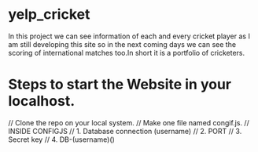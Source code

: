 # yelp_cricket
In this project we can see information of each and every cricket player as I am still developing this site so in the next coming days we can see the scoring of international matches too.In short it is a portfolio of cricketers.
# Steps to start the Website in your localhost.
// Clone the repo on your local system.
// Make one file named congif.js.
// INSIDE CONFIGJS
// 1. Database connection (username)
// 2. PORT
// 3. Secret key
// 4. DB-(username)()